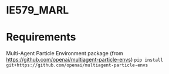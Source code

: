 # IE579_MARL

# Requirements
Multi-Agent Particle Environment package (from https://github.com/openai/multiagent-particle-envs)
`pip install git+https://github.com/openai/multiagent-particle-envs`
